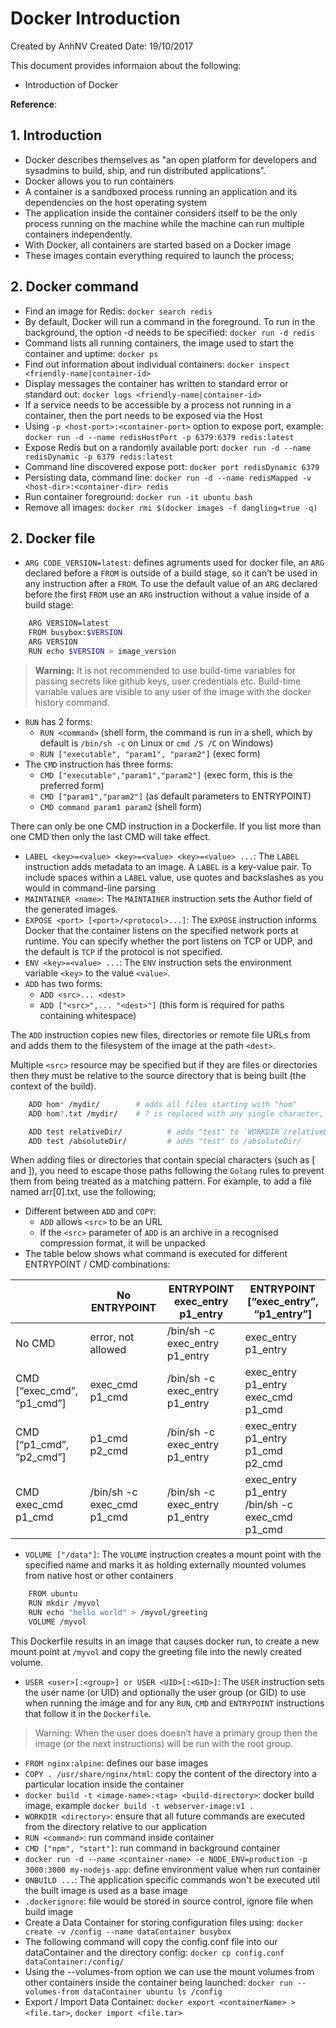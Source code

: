 # Docker Introduction
Created by AnhNV Created Date: 19/10/2017

This document provides informaion about the following:

- Introduction of Docker

**Reference**:


## 1. Introduction
- Docker describes themselves as "an open platform for developers and sysadmins to build, ship, and run distributed applications".
- Docker allows you to run containers
- A container is a sandboxed process running an application and its dependencies on the host operating system
- The application inside the container considers itself to be the only process running on the machine while the machine can run multiple containers independently.
- With Docker, all containers are started based on a Docker image
- These images contain everything required to launch the process;

## 2. Docker command
- Find an image for Redis: ```docker search redis ```
- By default, Docker will run a command in the foreground. To run in the background, the option -d needs to be specified: ```docker run -d redis```
- Command lists all running containers, the image used to start the container and uptime: ```docker ps```
- Find out information about individual containers: ```docker inspect <friendly-name|container-id>```
- Display messages the container has written to standard error or standard out: ```docker logs <friendly-name|container-id>```
- If a service needs to be accessible by a process not running in a container, then the port needs to be exposed via the Host
- Using ```-p <host-port>:<container-port>``` option to expose port, example: ```docker run -d --name redisHostPort -p 6379:6379 redis:latest```
- Expose Redis but on a randomly available port: ```docker run -d --name redisDynamic -p 6379 redis:latest```
- Command line discovered expose port: ```docker port redisDynamic 6379```
- Persisting data, command line: ```docker run -d --name redisMapped -v <host-dir>:<container-dir> redis```
- Run container foreground: ```docker run -it ubuntu bash```
- Remove all images: ```docker rmi $(docker images -f dangling=true -q)```

## 2. Docker file
- ```ARG CODE_VERSION=latest```: defines agruments used for docker file, an ```ARG``` declared before a ```FROM``` is outside of a build stage, so it can’t be used in any instruction after a ```FROM```. To use the default value of an ```ARG``` declared before the first ```FROM``` use an ```ARG``` instruction without a value inside of a build stage:
```sh
    ARG VERSION=latest
    FROM busybox:$VERSION
    ARG VERSION
    RUN echo $VERSION > image_version
```
> **Warning:** It is not recommended to use build-time variables for passing secrets like github keys, user credentials etc. Build-time variable values are visible to any user of the image with the docker history command.

- ```RUN``` has 2 forms:
    * ```RUN <command>``` (shell form, the command is run in a shell, which by default is ```/bin/sh -c``` on Linux or ```cmd /S /C``` on Windows)
    * ```RUN ["executable", "param1", "param2"]``` (exec form)
- The ```CMD``` instruction has three forms:
    * ```CMD ["executable","param1","param2"]``` (exec form, this is the preferred form)
    * ```CMD ["param1","param2"]``` (as default parameters to ENTRYPOINT)
    * ```CMD command param1 param2``` (shell form)

There can only be one CMD instruction in a Dockerfile. If you list more than one CMD then only the last CMD will take effect.
- ```LABEL <key>=<value> <key>=<value> <key>=<value> ...```: The ```LABEL``` instruction adds metadata to an image. A ```LABEL``` is a key-value pair. To include spaces within a ```LABEL``` value, use quotes and backslashes as you would in command-line parsing
- ```MAINTAINER <name>```: The ```MAINTAINER``` instruction sets the Author field of the generated images.
- ```EXPOSE <port> [<port>/<protocol>...]```: The ```EXPOSE``` instruction informs Docker that the container listens on the specified network ports at runtime. You can specify whether the port listens on TCP or UDP, and the default is ```TCP``` if the protocol is not specified.
- ```ENV <key>=<value> ...```: The ```ENV``` instruction sets the environment variable ```<key>``` to the value ```<value>```.
- ```ADD``` has two forms:
    * ```ADD <src>... <dest>```
    * ```ADD ["<src>",... "<dest>"]``` (this form is required for paths containing whitespace)

The ```ADD``` instruction copies new files, directories or remote file URLs from <src> and adds them to the filesystem of the image at the path ```<dest>```.

Multiple  ```<src>``` resource may be specified but if they are files or directories then they must be relative to the source directory that is being built (the context of the build).

```sh
    ADD hom* /mydir/        # adds all files starting with "hom"
    ADD hom?.txt /mydir/    # ? is replaced with any single character, e.g., "home.txt"
```

```sh
    ADD test relativeDir/          # adds "test" to `WORKDIR`/relativeDir/
    ADD test /absoluteDir/         # adds "test" to /absoluteDir/
```

When adding files or directories that contain special characters (such as [ and ]), you need to escape those paths following the ```Golang``` rules to prevent them from being treated as a matching pattern. For example, to add a file named arr[0].txt, use the following;
- Different between ```ADD``` and ```COPY```:
    * ```ADD``` allows ```<src>``` to be an URL
    * If the ```<src>``` parameter of ```ADD``` is an archive in a recognised compression format, it will be unpacked
- The table below shows what command is executed for different ENTRYPOINT / CMD combinations:

| 	|No ENTRYPOINT|	ENTRYPOINT exec_entry p1_entry|	ENTRYPOINT [“exec_entry”, “p1_entry”]|
|----|-----------|--------------------------------| -------------------------------------|
| No CMD| error, not allowed|	/bin/sh -c exec_entry p1_entry|	exec_entry p1_entry |
|CMD [“exec_cmd”, “p1_cmd”]|	exec_cmd p1_cmd |	/bin/sh -c exec_entry p1_entry|	exec_entry p1_entry exec_cmd p1_cmd|
|CMD [“p1_cmd”, “p2_cmd”]|	p1_cmd p2_cmd|	/bin/sh -c exec_entry p1_entry|	exec_entry p1_entry p1_cmd p2_cmd|
|CMD exec_cmd p1_cmd|	/bin/sh -c exec_cmd p1_cmd|	/bin/sh -c exec_entry p1_entry|	exec_entry p1_entry /bin/sh -c exec_cmd p1_cmd|
- ```VOLUME ["/data"]```: The ```VOLUME``` instruction creates a mount point with the specified name and marks it as holding externally mounted volumes from native host or other containers
```sh
    FROM ubuntu
    RUN mkdir /myvol
    RUN echo "hello world" > /myvol/greeting
    VOLUME /myvol                           
````

This Dockerfile results in an image that causes docker run, to create a new mount point at ```/myvol``` and copy the greeting file into the newly created volume.
- ```USER <user>[:<group>] or USER <UID>[:<GID>]```: The ```USER``` instruction sets the user name (or UID) and optionally the user group (or GID) to use when running the image and for any ```RUN```, ```CMD``` and ```ENTRYPOINT``` instructions that follow it in the ```Dockerfile```.
> Warning: When the user does doesn’t have a primary group then the image (or the next instructions) will be run with the root group.

- ```FROM nginx:alpine```: defines our base images
- ```COPY . /usr/share/nginx/html```: copy the content of the directory into a particular location inside the container
- ```docker build -t <image-name>:<tag> <build-directory>```: docker build image, example ```docker build -t webserver-image:v1 .```
- ```WORKDIR <directory>```: ensure that all future commands are executed from the directory relative to our application
- ```RUN <command>```: run command inside container
- ```CMD ["npm", "start"]```: run command in background container
- ```docker run -d --name <container-name> -e NODE_ENV=production -p 3000:3000 my-nodejs-app```: define environment value when run container
- ```ONBUILD ...```: The application specific commands won't be executed util the built image is used as a base image
- ```.dockerignore```: file would be stored in source control, ignore file when build image
- Create a Data Container for storing configuration files using: ```docker create -v /config --name dataContainer busybox```
- The following command will copy the config.conf file into our dataContainer and the directory config: ```docker cp config.conf dataContainer:/config/```
- Using the --volumes-from <container> option we can use the mount volumes from other containers inside the container being launched: ```docker run --volumes-from dataContainer ubuntu ls /config```
- Export / Import Data Container: ```docker export <containerName> > <file.tar>```, ```docker import <file.tar>```